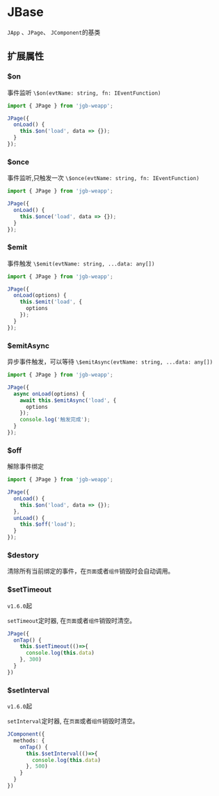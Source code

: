 # JBase

`JApp` 、`JPage`、 `JComponent`的基类

## 扩展属性

### \$on

事件监听
`\$on(evtName: string, fn: IEventFunction)`

```ts
import { JPage } from 'jgb-weapp';

JPage({
  onLoad() {
    this.$on('load', data => {});
  }
});
```

### \$once

事件监听,只触发一次
`\$once(evtName: string, fn: IEventFunction)`

```ts
import { JPage } from 'jgb-weapp';

JPage({
  onLoad() {
    this.$once('load', data => {});
  }
});
```

### \$emit

事件触发
`\$emit(evtName: string, ...data: any[])`

```ts
import { JPage } from 'jgb-weapp';

JPage({
  onLoad(options) {
    this.$emit('load', {
      options
    });
  }
});
```

### \$emitAsync

异步事件触发，可以等待
`\$emitAsync(evtName: string, ...data: any[])`

```ts
import { JPage } from 'jgb-weapp';

JPage({
  async onLoad(options) {
    await this.$emitAsync('load', {
      options
    });
    console.log('触发完成');
  }
});
```

### \$off

解除事件绑定

```ts
import { JPage } from 'jgb-weapp';

JPage({
  onLoad() {
    this.$on('load', data => {});
  },
  unLoad() {
    this.$off('load');
  }
});
```

### \$destory

清除所有当前绑定的事件，在`页面`或者`组件`销毁时会自动调用。

### $setTimeout

`v1.6.0`起

`setTimeout`定时器, 在`页面`或者`组件`销毁时清空。

```ts
JPage({
  onTap() {
    this.$setTimeout(()=>{
      console.log(this.data)
    }, 300)
  }
})
```



### $setInterval

`v1.6.0`起

`setInterval`定时器, 在`页面`或者`组件`销毁时清空。

```ts
JComponent({
  methods: {
    onTap() {
      this.$setInterval(()=>{
        console.log(this.data)
      }, 500)
    }
  }
})
```


